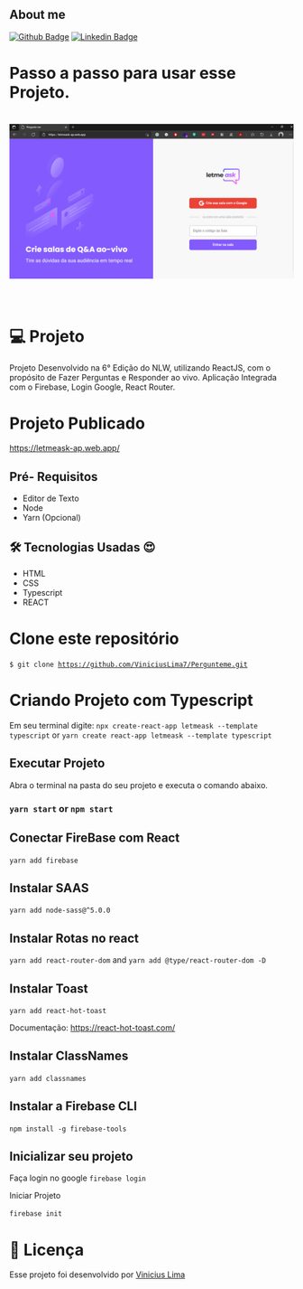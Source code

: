 ## About me

[![Github Badge](https://img.shields.io/badge/-Github-000?style=flat-square&logo=Github&logoColor=white&link=https://github.com/ViniciusLima7)](https://github.com/ViniciusLima7)
[![Linkedin Badge](https://img.shields.io/badge/-LinkedIn-blue?style=flat-square&logo=Linkedin&logoColor=white&link=https://www.linkedin.com/in/marcos-vinicius-lima/)](https://www.linkedin.com/in/marcos-vinicius-lima/)

# Passo a  passo para usar esse Projeto.


<h1 align="center">
    <img alt="Letmeask" title="Letmeask" src="https://github.com/ViniciusLima7/Pergunteme/blob/master/src/assets/images/capa.png" />
</h1>

<br>

# 💻 Projeto

Projeto Desenvolvido na 6° Edição do NLW, utilizando ReactJS, com o propósito de Fazer Perguntas e Responder ao vivo.
Aplicação Integrada com o Firebase, Login Google, React Router.


# Projeto Publicado

https://letmeask-ap.web.app/

## Pré- Requisitos

- Editor de Texto
- Node 
- Yarn (Opcional)

## 🛠 Tecnologias Usadas :heart_eyes:

- HTML
- CSS
- Typescript
- REACT


# Clone este repositório

<code>$ git clone https://github.com/ViniciusLima7/Pergunteme.git</code>

# Criando Projeto com Typescript

Em seu terminal digite: 
 `npx create-react-app letmeask --template typescript`
 or 
 `yarn create react-app letmeask --template typescript`

## Executar Projeto

Abra o terminal na pasta do seu projeto e executa o comando abaixo.

### `yarn start` or `npm start`

## Conectar FireBase com React

`yarn add firebase`

## Instalar SAAS

`yarn add node-sass@^5.0.0`

## Instalar Rotas no react 

`yarn add react-router-dom`
and
`yarn add @type/react-router-dom -D`

## Instalar Toast

`yarn add react-hot-toast`

Documentação: https://react-hot-toast.com/

## Instalar ClassNames

`yarn add classnames`

## Instalar a Firebase CLI
`npm install -g firebase-tools`

## Inicializar seu projeto

Faça login no google
`firebase login`

Iniciar Projeto

`firebase init`


# 📝 Licença

Esse projeto foi desenvolvido por [Vinicius Lima](https://www.linkedin.com/in/marcos-vinicius-lima/)